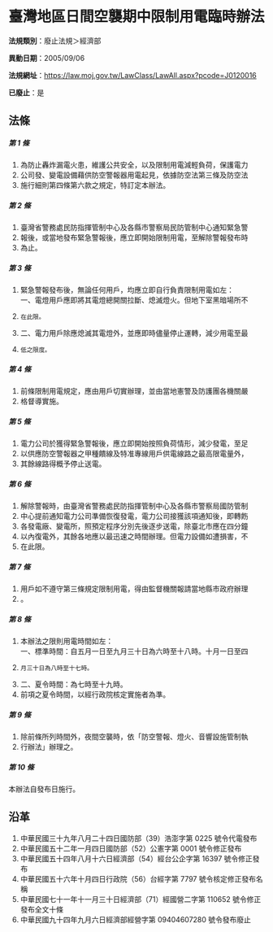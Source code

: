 # 臺灣地區日間空襲期中限制用電臨時辦法

**法規類別**：廢止法規＞經濟部

**異動日期**：2005/09/06  

**法規網址**：https://law.moj.gov.tw/LawClass/LawAll.aspx?pcode=J0120016

**已廢止**：是



## 法條
##### 第 1 條
1. 為防止轟炸漏電火患，維護公共安全，以及限制用電減輕負荷，保護電力
1. 公司發、變電設備藉供防空警報器用電起見，依據防空法第三條及防空法
1. 施行細則第四條第六款之規定，特訂定本辦法。

##### 第 2 條
1. 臺灣省警務處民防指揮管制中心及各縣市警察局民防管制中心通知緊急警
1. 報後，或當地發布緊急警報後，應立即開始限制用電，至解除警報發布時
1. 為止。

##### 第 3 條
1. 緊急警報發布後，無論任何用戶，均應立即自行負責限制用電如左：  
一、電燈用戶應即將其電燈總開關拉斷、熄滅燈火。但地下室黑暗場所不
1.     在此限。
1. 二、電力用戶除應熄滅其電燈外，並應即時儘量停止運轉，減少用電至最
1.     低之限度。

##### 第 4 條
1. 前條限制用電規定，應由用戶切實辦理，並由當地憲警及防護團各機關嚴
1. 格督導實施。

##### 第 5 條
1. 電力公司於獲得緊急警報後，應立即開始按照負荷情形，減少發電，至足
1. 以供應防空警報器之甲種饋線及特准專線用戶供電線路之最高限電量外，
1. 其餘線路得概予停止送電。

##### 第 6 條
1. 解除警報時，由臺灣省警務處民防指揮管制中心及各縣市警察局國防管制
1. 中心提前通知電力公司準備恢復發電，電力公司接獲該項通知後，即轉飭
1. 各發電廠、變電所，照預定程序分別先後逐步送電，除臺北市應在四分鐘
1. 以內復電外，其餘各地應以最迅速之時間辦理。但電力設備如遭損害，不
1. 在此限。

##### 第 7 條
1. 用戶如不遵守第三條規定限制用電，得由監督機關報請當地縣市政府辦理
1. 。

##### 第 8 條
1. 本辦法之限則用電時間如左：  
一、標準時間：自五月一日至九月三十日為六時至十八時。十月一日至四
1.     月三十日為八時至十七時。
1. 二、夏令時間：為七時至十九時。
1. 前項之夏令時間，以經行政院核定實施者為準。

##### 第 9 條
1. 除前條所列時間外，夜間空襲時，依「防空警報、燈火、音響設施管制執
1. 行辦法」辦理之。

##### 第 10 條
本辦法自發布日施行。

## 沿革
1. 中華民國三十九年八月二十四日國防部（39）浩澎字第 0225 號令代電發布
1. 中華民國五十二年一月四日國防部（52）公憲字第 0001 號令修正發布
1. 中華民國五十四年八月十六日經濟部（54）經台公企字第 16397  號令修正發布
1. 中華民國五十六年十月四日行政院（56）台經字第 7797 號令核定修正發布名稱
1. 中華民國七十一年十一月三十日經濟部（71）經國營二字第 110652 號令修正發布全文十條
1. 中華民國九十四年九月六日經濟部經營字第 09404607280  號令發布廢止
